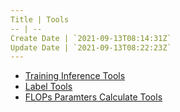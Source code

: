 ```yaml
---
Title | Tools
-- | --
Create Date | `2021-09-13T08:14:31Z`
Update Date | `2021-09-13T08:22:23Z`
---
```

- [Training Inference Tools](/Training_Inference_Tools) 
- [Label Tools](Data_Label_Tools)
- [FLOPs Paramters Calculate Tools](/FLOPs_Parameters_Calculate_Tools)

